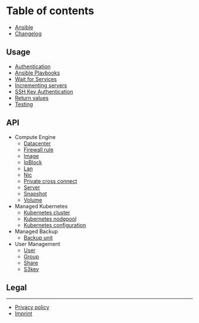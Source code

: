# Table of contents

* [Ansible](README.md)
* [Changelog](changelog.md)

## Usage

* [Authentication](usage/authentication.md)
* [Ansible Playbooks](usage/ansibleplaybooks.md)
* [Wait for Services](usage/waitforservices.md)
* [Incrementing servers](usage/incrementingservers.md)
* [SSH Key Authentication](usage/sshkeyauthentication.md)
* [Return values](usage/returnvalues.md)
* [Testing](usage/testing.md)

## API

* Compute Engine
    * [Datacenter](api/compute-engine/datacenter.md)
    * [Firewall rule](api/compute-engine/firewallrule.md)
    * [Image](api/compute-engine/image.md)
    * [IpBlock](api/compute-engine/ipblock.md)
    * [Lan](api/compute-engine/lan.md)
    * [Nic](api/compute-engine/nic.md)
    * [Private cross connect](api/compute-engine/pcc.md)
    * [Server](api/compute-engine/server.md)
    * [Snapshot](api/compute-engine/snapshot.md)
    * [Volume](api/compute-engine/volume.md)
* Managed Kubernetes
    * [Kubernetes cluster](api/managed-kubernetes/k8scluster.md)
    * [Kubernetes nodepool](api/managed-kubernetes/k8snodepool.md)
    * [Kubernetes configuration](api/managed-kubernetes/k8sconfig.md)
* Managed Backup
    * [Backup unit](api/managed-backup/backupunit.md)
* User Management
    * [User](api/user-management/user.md)
    * [Group](api/user-management/group.md)
    * [Share](api/user-management/share.md)
    * [S3key](api/user-management/s3key.md)

## Legal

---

* [Privacy policy](https://www.ionos.com/terms-gtc/terms-privacy/)
* [Imprint](https://www.ionos.de/impressum)

